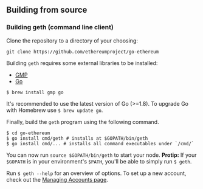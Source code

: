 ## Building from source

### Building geth (command line client)

Clone the repository to a directory of your choosing:

```shell
git clone https://github.com/ethereumproject/go-ethereum
```

Building `geth` requires some external libraries to be installed:

* [GMP](https://gmplib.org)
* [Go](https://golang.org)

```shell
$ brew install gmp go
```

It's recommended to use the latest version of Go (>=1.8). To upgrade Go with Homebrew use `$ brew update go`.

Finally, build the `geth` program using the following command.
```shell
$ cd go-ethereum
$ go install cmd/geth # installs at $GOPATH/bin/geth
$ go install cmd/... # installs all command executables under `/cmd/`
```

You can now run `source $GOPATH/bin/geth` to start your node. __Protip:__ If your `$GOPATH` is in your environment's `$PATH`, you'll be able to simply run `$ geth`.

Run `$ geth --help` for an overview of options. To set up a new account, check out the [Managing Accounts page](https://github.com/ethereumproject/go-ethereum/wiki/Managing-your-accounts).